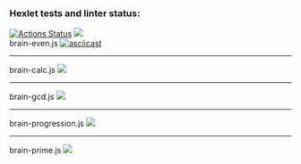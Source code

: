 ### Hexlet tests and linter status:
[![Actions Status](https://github.com/worldspawn-web/frontend-project-44/workflows/hexlet-check/badge.svg)](https://github.com/worldspawn-web/frontend-project-44/actions)
<a href="https://codeclimate.com/github/worldspawn-web/frontend-project-44/maintainability"><img src="https://api.codeclimate.com/v1/badges/f6b522f8ab651a2e209a/maintainability" /></a>
<br>
brain-even.js
[![asciicast](https://asciinema.org/a/0VvYLzafNY7uwgiwtSeKV3leN.svg)](https://asciinema.org/a/0VvYLzafNY7uwgiwtSeKV3leN)
<hr>
brain-calc.js
<a href="https://asciinema.org/a/9LGSqxI7ytzAL7kFEXpFh7tej" target="_blank"><img src="https://asciinema.org/a/9LGSqxI7ytzAL7kFEXpFh7tej.svg" /></a>
<hr>
brain-gcd.js
<a href="https://asciinema.org/a/HEeviW6Fpzy4Ph8boDWbgsPV5" target="_blank"><img src="https://asciinema.org/a/HEeviW6Fpzy4Ph8boDWbgsPV5.svg" /></a>
<hr>
brain-progression.js
<a href="https://asciinema.org/a/aZvZ1F7vNu4AETbFinHWzq8ge" target="_blank"><img src="https://asciinema.org/a/aZvZ1F7vNu4AETbFinHWzq8ge.svg" /></a>
<hr>
brain-prime.js
<a href="https://asciinema.org/a/NfkMVP0SFcBvfOz26FXVwmjKY" target="_blank"><img src="https://asciinema.org/a/NfkMVP0SFcBvfOz26FXVwmjKY.svg" /></a>